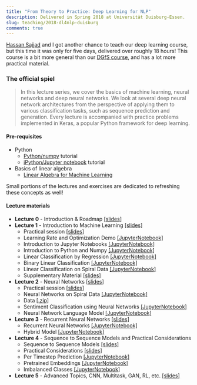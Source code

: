 ```yaml
---
title: "From Theory to Practice: Deep Learning for NLP"
description: Delivered in Spring 2018 at Universität Duisburg-Essen.
slug: teaching/2018-dl4nlp-duisburg
comments: true
---
```

[Hassan Sajjad](https://hsajjad.github.io) and I got another chance to teach our deep learning course, but this time it was only for five days, delivered over roughly 18 hours! This course is a bit more general than our [DGfS course](/teaching/2017-dgfs-cl/), and has a lot more practical material.

### The official spiel
> In this lecture series, we cover the basics of machine learning, neural networks and deep neural networks. We look at several deep neural network architectures from the perspective of applying them to various classification tasks, such as sequence prediction and generation. Every lecture is accompanied with practice problems implemented in Keras, a popular Python framework for deep learning.

#### Pre-requisites
- Python
	- [Python/numpy](https://cs231n.github.io/python-numpy-tutorial/) tutorial
	- [iPython/Jupyter notebook](https://cs231n.github.io/ipython-tutorial/) tutorial
- Basics of linear algebra
	- [Linear Algebra for Machine Learning](http://www.cedar.buffalo.edu/~srihari/CSE574/Chap1/LinearAlgebra.pdf)

Small portions of the lectures and exercises are dedicated to refreshing these concepts as well!

#### Lecture materials

- **Lecture 0** - Introduction & Roadmap [[slides]](https://drive.google.com/open?id=1SUaoBDjAoFG2f_SAX2FNqM4Wcs3JeXbs)
- **Lecture 1** - Introduction to Machine Learning [[slides]](https://drive.google.com/open?id=1U0289zrCDrABLpTZOUba_IcDoApq1tZT)
	- Practical session [[slides]](https://drive.google.com/open?id=1nZTTXiHOlXo5HO4wRy88I5Sk0-_egGwI)
	- Learning Rate and Optimization Demo [[JupyterNotebook]](https://drive.google.com/open?id=1VDBHBh_hGRiiZfIL61b7-RRm6r05Hkg0)
	- Introduction to Jupyter Notebooks [[JupyterNotebook]](https://drive.google.com/open?id=15re_PMcGbg-I-UULld_FJZIIT6OC53A6)
	- Introduction to Python and Numpy [[JupyterNotebook]](https://drive.google.com/open?id=178OeAeD_n-T_MChwiEbkbvZfquko3EZh)
	- Linear Classification by Regression [[JupyterNotebook]](https://drive.google.com/open?id=1PbIKa_u4Y19heQOa0dIenZWODNi354W-)
	- Binary Linear Classification [[JupyterNotebook]](https://drive.google.com/open?id=1GIBoQxs1zlAauI8fY5vX2LDDTtkUXx8C)
	- Linear Classification on Spiral Data [[JupyterNotebook]](https://drive.google.com/open?id=1ZkmhRrI6eISdJppCVTKJ5cbhVYDg8uU5)
	- Supplementary Material [[slides]](https://drive.google.com/open?id=10RjjHIY9W38YwzwiJ_6CPI19qpP1_4L_)
- **Lecture 2** - Neural Networks [[slides]](https://drive.google.com/open?id=19m3Cf6_AqjmAZZi-n1gMfwYqUdIaFw7G)
	- Practical session [[slides]](https://drive.google.com/open?id=1sYQLeSDxl_i7s5mzoeY5b6kPuxLP36d1)
	- Neural Networks on Spiral Data [[JupyterNotebook]](https://drive.google.com/open?id=1vAGPhE1w7Vc3u0OBBSpdCdwzEqa6Vl0H)
	- Data [[.zip]](https://drive.google.com/open?id=1V0ioyI79Qf-Bc4FTs6MFylTGWDMzwMbZ)
	- Sentiment Classification using Neural Networks [[JupyterNotebook]](https://drive.google.com/open?id=11CticibncR7YqF40CwC8I2qUqmMfuRwn)
	- Neural Network Language Model [[JupyterNotebook]](https://drive.google.com/open?id=1uWQ8NWtKqESY5WC7VRrz9fnRJFykmos3)
- **Lecture 3** - Recurrent Neural Networks [[slides]](https://drive.google.com/open?id=1jeQCTTxZkJ0E1R9kjGv1Upx4y2g1iMz5)
	- Recurrent Neural Networks [[JupyterNotebook]](https://drive.google.com/open?id=1_AURYVRlVsEpIrK1yzkho_rO1E4mQRfD)
	- Hybrid Model [[JupyterNotebook]](https://drive.google.com/open?id=1fe5HKrE2KMrLUM68ObrjM1gbB_dSRZE8)
- **Lecture 4** - Sequence to Sequence Models and Practical Considerations
	- Sequence to Sequence Models [[slides]](https://drive.google.com/open?id=19PtpBXrIoj7v2Ux-Tw8zmnd5CNTK59OH)
	- Practical Considerations [[slides]](https://drive.google.com/open?id=1V3XD5_aLpbTOP90mgqsL-EtxZL2PYHME)
	- Per Timestep Prediction [[JupyterNotebook]](https://drive.google.com/open?id=13L75QInaEmpF12YptSvGqvKwLGgytj7k)
	- Pretrained Embeddings [[JupyterNotebook]](https://drive.google.com/open?id=1fiYX7cXKSZhcpNuuO_vkvOO_QDyIEEWT)
	- Imbalanced Classes [[JupyterNotebook]](https://drive.google.com/open?id=1ND2Gqjo5mDuG0H9O58yLuMsNsKhWC2g1)
- **Lecture 5** - Advanced Topics, CNN, Multitask, GAN, RL, etc. [[slides]](https://drive.google.com/open?id=1vimK8YQXJLP1z2dxZUHph-pW40hJ8FEg)
